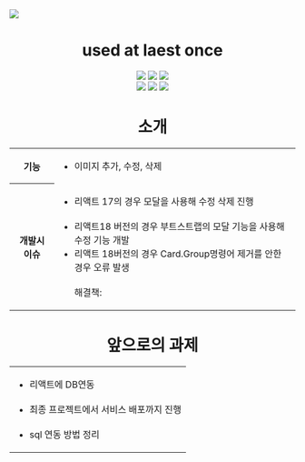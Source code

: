 <div>
   <img src="https://capsule-render.vercel.app/api?type=wave&color=auto&height=300&section=header&text=Raect%20Image_upload&fontSize=90" />
</div>
<div align="center">
   <h1>used at laest once</h1>
   <p>    
  <img src="https://img.shields.io/badge/html5-E34F26?style=for-the-badge&logo=html5&logoColor=white"> 
  <img src="https://img.shields.io/badge/css-1572B6?style=for-the-badge&logo=css3&logoColor=white"> 
  <img src="https://img.shields.io/badge/javascript-F7DF1E?style=for-the-badge&logo=javascript&logoColor=black"> 
  <br>
  
  <img src="https://img.shields.io/badge/react-61DAFB?style=for-the-badge&logo=react&logoColor=black"> 
  <img src="https://img.shields.io/badge/node.js-339933?style=for-the-badge&logo=Node.js&logoColor=white">
  <img src="https://img.shields.io/badge/bootstrap-7952B3?style=for-the-badge&logo=bootstrap&logoColor=white">
  <br>

</div>

<div align="center">
   <h1>소개</h1>
   <table>
      <tr>
         <th>기능</th>
         <td>
            <ul>
               <li>이미지 추가, 수정, 삭제</li>
            </ul>
         </td>
      </tr>
      <tr>
         <th>개발시 이슈</th>
         <td>
            <ul>
               <li>리액트 17의 경우 모달을 사용해 수정 삭제 진행</li></br>
               <li>리액트18 버전의 경우 부트스트랩의 모달 기능을 사용해 수정 기능 개발</li>
               <li> 
                  리액트 18버전의 경우  Card.Group명령어 제거를 안한 경우 오류 발생</li></br>
                  해결책:
               </li>
            </ul>   
         </td>         
      </tr>
   </table>
</div>


<div align="center">
   <h1>앞으로의 과제</h1>
   <table>
      <tr>
         <td>
            <ul>
            <li>리액트에 DB연동</li></br>
            <li>최종 프로젝트에서 서비스 배포까지 진행</li></br>
            <li>sql 연동 방법 정리</li>
            </ul>   
         </td>    
      </tr>

        

   </table>
</div>
